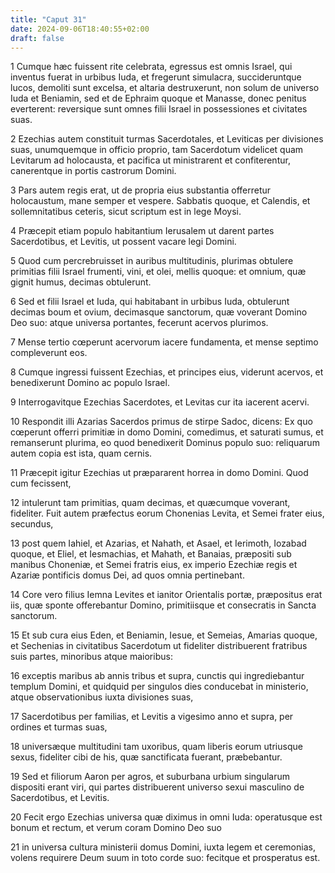```yaml
---
title: "Caput 31"
date: 2024-09-06T18:40:55+02:00
draft: false
---
```




1 Cumque hæc fuissent rite celebrata, egressus est omnis Israel, qui inventus fuerat in urbibus Iuda, et fregerunt simulacra, succideruntque lucos, demoliti sunt excelsa, et altaria destruxerunt, non solum de universo Iuda et Beniamin, sed et de Ephraim quoque et Manasse, donec penitus everterent: reversique sunt omnes filii Israel in possessiones et civitates suas.

2 Ezechias autem constituit turmas Sacerdotales, et Leviticas per divisiones suas, unumquemque in officio proprio, tam Sacerdotum videlicet quam Levitarum ad holocausta, et pacifica ut ministrarent et confiterentur, canerentque in portis castrorum Domini.

3 Pars autem regis erat, ut de propria eius substantia offerretur holocaustum, mane semper et vespere. Sabbatis quoque, et Calendis, et sollemnitatibus ceteris, sicut scriptum est in lege Moysi.

4 Præcepit etiam populo habitantium Ierusalem ut darent partes Sacerdotibus, et Levitis, ut possent vacare legi Domini.

5 Quod cum percrebruisset in auribus multitudinis, plurimas obtulere primitias filii Israel frumenti, vini, et olei, mellis quoque: et omnium, quæ gignit humus, decimas obtulerunt.

6 Sed et filii Israel et Iuda, qui habitabant in urbibus Iuda, obtulerunt decimas boum et ovium, decimasque sanctorum, quæ voverant Domino Deo suo: atque universa portantes, fecerunt acervos plurimos.

7 Mense tertio cœperunt acervorum iacere fundamenta, et mense septimo compleverunt eos.

8 Cumque ingressi fuissent Ezechias, et principes eius, viderunt acervos, et benedixerunt Domino ac populo Israel.

9 Interrogavitque Ezechias Sacerdotes, et Levitas cur ita iacerent acervi.

10 Respondit illi Azarias Sacerdos primus de stirpe Sadoc, dicens: Ex quo cœperunt offerri primitiæ in domo Domini, comedimus, et saturati sumus, et remanserunt plurima, eo quod benedixerit Dominus populo suo: reliquarum autem copia est ista, quam cernis.

11 Præcepit igitur Ezechias ut præpararent horrea in domo Domini. Quod cum fecissent,

12 intulerunt tam primitias, quam decimas, et quæcumque voverant, fideliter. Fuit autem præfectus eorum Chonenias Levita, et Semei frater eius, secundus,

13 post quem Iahiel, et Azarias, et Nahath, et Asael, et Ierimoth, Iozabad quoque, et Eliel, et Iesmachias, et Mahath, et Banaias, præpositi sub manibus Choneniæ, et Semei fratris eius, ex imperio Ezechiæ regis et Azariæ pontificis domus Dei, ad quos omnia pertinebant.

14 Core vero filius Iemna Levites et ianitor Orientalis portæ, præpositus erat iis, quæ sponte offerebantur Domino, primitiisque et consecratis in Sancta sanctorum.

15 Et sub cura eius Eden, et Beniamin, Iesue, et Semeias, Amarias quoque, et Sechenias in civitatibus Sacerdotum ut fideliter distribuerent fratribus suis partes, minoribus atque maioribus:

16 exceptis maribus ab annis tribus et supra, cunctis qui ingrediebantur templum Domini, et quidquid per singulos dies conducebat in ministerio, atque observationibus iuxta divisiones suas,

17 Sacerdotibus per familias, et Levitis a vigesimo anno et supra, per ordines et turmas suas,

18 universæque multitudini tam uxoribus, quam liberis eorum utriusque sexus, fideliter cibi de his, quæ sanctificata fuerant, præbebantur.

19 Sed et filiorum Aaron per agros, et suburbana urbium singularum dispositi erant viri, qui partes distribuerent universo sexui masculino de Sacerdotibus, et Levitis.

20 Fecit ergo Ezechias universa quæ diximus in omni Iuda: operatusque est bonum et rectum, et verum coram Domino Deo suo

21 in universa cultura ministerii domus Domini, iuxta legem et ceremonias, volens requirere Deum suum in toto corde suo: fecitque et prosperatus est.

